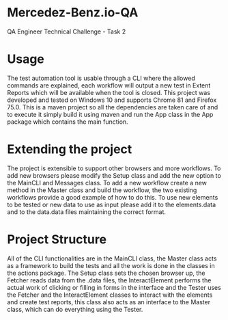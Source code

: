 # Mercedez-Benz.io-QA
QA Engineer Technical Challenge - Task 2

# Usage
The test automation tool is usable through a CLI where the allowed commands are explained, each workflow will output a new test in Extent Reports which will be available when the tool is closed. This project was developed and tested on Windows 10 and supports Chrome 81 and Firefox 75.0. This is a maven project so all the dependencies are taken care of and to execute it simply build it using maven and run the App class in the App package which contains the main function.

# Extending the project
The project is extensible to support other browsers and more workflows. To add new browsers please modify the Setup class and add the new option to the MainCLI and Messages class. To add a new workflow create a new method in the Master class and build the workflow, the two existing workflows provide a good example of how to do this. To use new elements to be tested or new data to use as input please add it to the elements.data and to the data.data files maintaining the correct format. 

# Project Structure
All of the CLI functionalities are in the MainCLI class, the Master class acts as a framework to build the tests and all the work is done in the classes in the actions package. The Setup class sets the chosen browser up, the Fetcher reads data from the .data files, the InteractElement performs the actual work of clicking or filling in forms in the interface and the Tester uses the Fetcher and the InteractElement classes to interact with the elements and create test reports, this class also acts as an interface to the Master class, which can do everything using the Tester.
